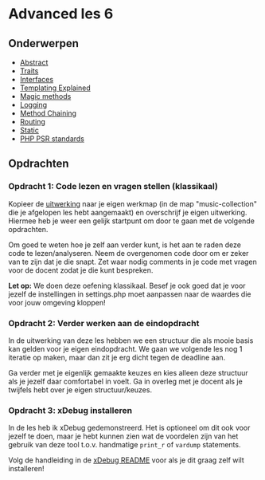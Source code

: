 # Advanced les 6

## Onderwerpen

- [Abstract](http://php.net/manual/en/language.oop5.abstract.php)
- [Traits](http://php.net/manual/en/language.oop5.traits.php)
- [Interfaces](http://php.net/manual/en/language.oop5.interfaces.php)
- [Templating Explained](https://www.daggerhartlab.com/create-simple-php-templating-function/)
- [Magic methods](https://www.php.net/manual/en/language.oop5.magic.php)
- [Logging](https://dev.to/flippedcoding/the-importance-of-log-files-37d6)
- [Method Chaining](https://www.unleashed-technologies.com/blog/method-chaining-php#:~:text=Method%20chaining%20is%20a%20fluent,%22chain%22%20multiple%20actions%20together.)
- [Routing](https://helpincoding.com/php-routing-with-parameters/)
- [Static](http://www.php.net/manual/en/language.oop5.static.php)
- [PHP PSR standards](https://github.com/php-fig/fig-standards/tree/master/accepted)

## Opdrachten

### Opdracht 1: Code lezen en vragen stellen (klassikaal)

Kopieer de [uitwerking](../lesson5/assignment) naar je eigen werkmap (in de map "music-collection"
die je afgelopen les hebt aangemaakt) en overschrijf je eigen uitwerking. Hiermee heb je weer een
gelijk startpunt om door te gaan met de volgende opdrachten.

Om goed te weten hoe je zelf aan verder kunt, is het aan te raden deze code te lezen/analyseren.
Neem de overgenomen code door om er zeker van te zijn dat je die snapt. Zet waar nodig comments in
je code met vragen voor de docent zodat je die kunt bespreken.

**Let op:** We doen deze oefening klassikaal. Besef je ook goed dat je voor jezelf de instellingen
in settings.php moet aanpassen naar de waardes die voor jouw omgeving kloppen!

### Opdracht 2: Verder werken aan de eindopdracht

In de uitwerking van deze les hebben we een structuur die als mooie basis kan gelden voor je eigen
eindopdracht. We gaan we volgende les nog 1 iteratie op maken, maar dan zit je erg dicht tegen de
deadline aan.

Ga verder met je eigenlijk gemaakte keuzes en kies alleen deze structuur als je jezelf daar comfortabel
in voelt. Ga in overleg met je docent als je twijfels hebt over je eigen structuur/keuzes.

### Opdracht 3: xDebug installeren

In de les heb ik xDebug gedemonstreerd. Het is optioneel om dit ook voor jezelf te doen, maar je hebt
kunnen zien wat de voordelen zijn van het gebruik van deze tool t.o.v. handmatige `print_r` of `vardump`
statements.

Volg de handleiding in de [xDebug README](xdebug/XDEBUG.md) voor als je dit graag zelf wilt installeren!
